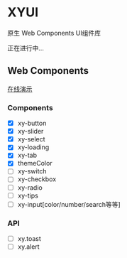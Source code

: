 # XYUI

原生 Web Components UI组件库

正在进行中...

## Web Components

[在线演示](https://xboxyan.codelabo.cn/XYUI/demo/web-components.html)

### Components
- [x] xy-button
- [x] xy-slider
- [x] xy-select
- [x] xy-loading
- [x] xy-tab
- [x] themeColor
- [ ] xy-switch
- [ ] xy-checkbox
- [ ] xy-radio
- [ ] xy-tips
- [ ] xy-input[color/number/search等等]

### API
- [ ] xy.toast
- [ ] xy.alert
